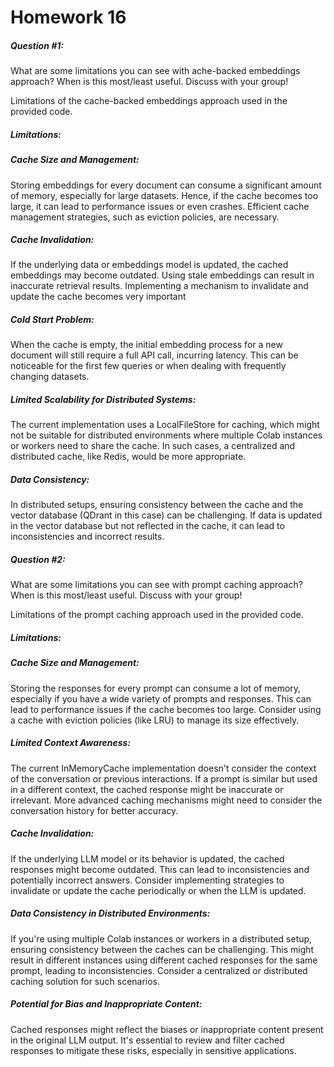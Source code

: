 # Homework 16

##### Question #1:

What are some limitations you can see with ache-backed embeddings approach? When is this most/least useful. Discuss with your group!

Limitations of the cache-backed embeddings approach used in the provided code. 

##### Limitations:

##### Cache Size and Management:
Storing embeddings for every document can consume a significant amount of memory, especially for large datasets. Hence, if the cache becomes too large, it can lead to performance issues or even crashes. Efficient cache management strategies, such as eviction policies, are necessary.
##### Cache Invalidation:
If the underlying data or embeddings model is updated, the cached embeddings may become outdated. Using stale embeddings can result in inaccurate retrieval results. Implementing a mechanism to invalidate and update the cache becomes very important
##### Cold Start Problem:
When the cache is empty, the initial embedding process for a new document will still require a full API call, incurring latency. This can be noticeable for the first few queries or when dealing with frequently changing datasets.
##### Limited Scalability for Distributed Systems:
The current implementation uses a LocalFileStore for caching, which might not be suitable for distributed environments where multiple Colab instances or workers need to share the cache. In such cases, a centralized and distributed cache, like Redis, would be more appropriate.
##### Data Consistency:
In distributed setups, ensuring consistency between the cache and the vector database (QDrant in this case) can be challenging. If data is updated in the vector database but not reflected in the cache, it can lead to inconsistencies and incorrect results.

##### Question #2:

What are some limitations you can see with prompt caching approach? When is this most/least useful. Discuss with your group!

Limitations of the prompt caching approach used in the provided code. 

##### Limitations:

##### Cache Size and Management:
Storing the responses for every prompt can consume a lot of memory, especially if you have a wide variety of prompts and responses. This can lead to performance issues if the cache becomes too large. Consider using a cache with eviction policies (like LRU) to manage its size effectively.

##### Limited Context Awareness:
The current InMemoryCache implementation doesn't consider the context of the conversation or previous interactions. If a prompt is similar but used in a different context, the cached response might be inaccurate or irrelevant. More advanced caching mechanisms might need to consider the conversation history for better accuracy.

##### Cache Invalidation:
If the underlying LLM model or its behavior is updated, the cached responses might become outdated. This can lead to inconsistencies and potentially incorrect answers. Consider implementing strategies to invalidate or update the cache periodically or when the LLM is updated.

##### Data Consistency in Distributed Environments:
If you're using multiple Colab instances or workers in a distributed setup, ensuring consistency between the caches can be challenging. This might result in different instances using different cached responses for the same prompt, leading to inconsistencies. Consider a centralized or distributed caching solution for such scenarios.

##### Potential for Bias and Inappropriate Content:
Cached responses might reflect the biases or inappropriate content present in the original LLM output. It's essential to review and filter cached responses to mitigate these risks, especially in sensitive applications.


